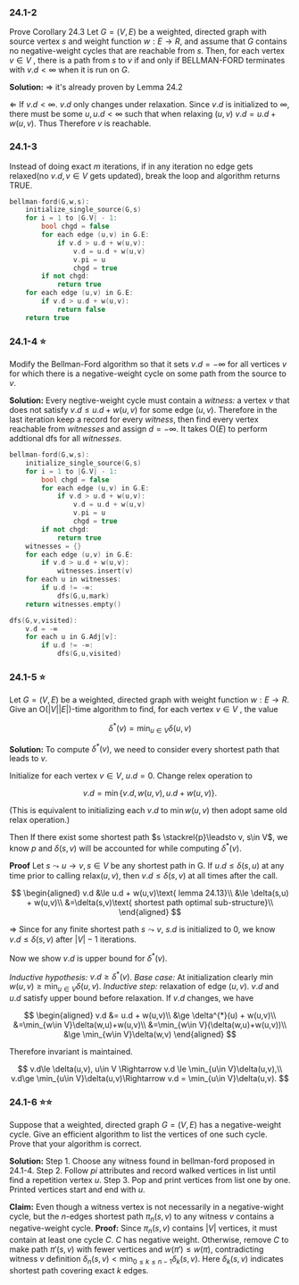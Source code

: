 ### 24.1-2
Prove Corollary 24.3
Let $G=(V,E)$ be a weighted, directed graph with source vertex $s$ and weight function $w:E \rightarrow R$, and assume that $G$ contains no negative-weight cycles that are reachable from $s$. Then, for each vertex $v\in V$ , there is a path from $s$ to $v$ if and only if BELLMAN-FORD terminates with $v.d < \infty$ when it is run on $G$.

**Solution:**
$\Rightarrow$ it's already proven by Lemma 24.2

$\Leftarrow$ If $v.d < \infty$. $v.d$ only changes under relaxation. Since $v.d$ is initialized to $\infty$, there must be some $u,u.d < \infty$ such that when relaxing $(u,v)$ $v.d=u.d+w(u,v)$. Thus Therefore $v$ is reachable.

### 24.1-3
Instead of doing exact $m$ iterations, if in any iteration no edge gets relaxed(no $v.d,v\in V$ gets updated), break the loop and algorithm returns TRUE.

```C++
bellman-ford(G,w,s):
    initialize_single_source(G,s)
    for i = 1 to |G.V| - 1:
        bool chgd = false
        for each edge (u,v) in G.E:
            if v.d > u.d + w(u,v):
                v.d = u.d + w(u,v)
                v.pi = u
                chgd = true
        if not chgd:
            return true
    for each edge (u,v) in G.E:
        if v.d > u.d + w(u,v):
            return false
    return true
```

### 24.1-4 ⭐
Modify the Bellman-Ford algorithm so that it sets $v.d=- \infty$ for all vertices $v$ for which there is a negative-weight cycle on some path from the source to $v$.

**Solution:**
Every negtive-weight cycle must contain a *witness:* a vertex $v$ that does not satisfy $v.d \le u.d + w(u,v)$ for some edge $(u,v)$. Therefore in the last iteration keep a record for every *witness*, then find every vertex reachable from $witnesses$ and assign $d=- \infty$.
It takes $\text{O}(E)$ to perform addtional dfs for all *witnesses*.

```C++
bellman-ford(G,w,s):
    initialize_single_source(G,s)
    for i = 1 to |G.V| - 1:
        bool chgd = false
        for each edge (u,v) in G.E:
            if v.d > u.d + w(u,v):
                v.d = u.d + w(u,v)
                v.pi = u
                chgd = true
        if not chgd:
            return true
    witnesses = {}
    for each edge (u,v) in G.E:
        if v.d > u.d + w(u,v):
            witnesses.insert(v)
    for each u in witnesses:
        if u.d != -∞:
            dfs(G,u,mark)
    return witnesses.empty()

dfs(G,v,visited):
    v.d = -∞
    for each u in G.Adj[v]:
        if u.d != -∞:
            dfs(G,u,visited)
```

### 24.1-5 ⭐
Let $G=(V,E)$ be a weighted, directed graph with weight function $w:E \rightarrow R$. Give an $\text{O}(|V||E|)$-time algorithm to find, for each vertex $v\in V$ , the value

$$
\delta^{*}(v)=\min_{u\in V}\delta(u,v)
$$

**Solution:**
To compute $\delta^{*}(v)$, we need to consider every shortest path that leads to $v$.

Initialize for each vertex $v\in V$, $u.d = 0$.
Change relex operation to

$$
v.d = \min\{v.d,w(u,v),u.d+w(u,v)\}.
$$


(This is equivalent to initializing 
each $v.d$ to $\min w(u,v)$ then adopt same old relax operation.)

Then If there exist some shortest path $s \stackrel{p}\leadsto v, s\in V$, we know $p$ and $\delta(s,v)$ will be accounted for while computing $\delta^{*}(v)$.

**Proof**
Let $s \leadsto u \rightarrow v, s\in V$ be any shortest path in G. If $u.d \le \delta(s,u)$ at any time prior to calling $\text{relax}(u,v)$, then $v.d \le \delta(s,v)$ at all times after the call.

$$
\begin{aligned}
v.d &\le u.d + w(u,v)\text{     lemma 24.13}\\
&\le \delta(s,u) + w(u,v)\\
&=\delta(s,v)\text{ shortest path optimal sub-structure}\\
\end{aligned}
$$

$\Rightarrow$ Since for any finite shortest path $s \leadsto v$, $s.d$ is initialized to 0, we know $v.d\le \delta(s,v)$ after $|V|-1$ iterations.

Now we show $v.d$ is upper bound for $\delta^{*}(v)$.

*Inductive hypothesis:* $v.d \ge \delta^{*}(v)$.
*Base case:* At initialization clearly $\min w(u,v) \ge \min_{u\in V}\delta(u,v)$.
*Inductive step:* relaxation of edge $(u,v)$. $v.d$ and $u.d$ satisfy upper bound before relaxation. If $v.d$ changes, we have

$$
\begin{aligned}
v.d &= u.d + w(u,v)\\
&\ge \delta^{*}(u) + w(u,v)\\
&=\min_{w\in V}\delta(w,u)+w(u,v)\\
&=\min_{w\in V}(\delta(w,u)+w(u,v))\\
&\ge \min_{w\in V}\delta(w,v)
\end{aligned}
$$

Therefore invariant is maintained.

$$
v.d\le \delta(u,v), u\in V \Rightarrow
v.d \le \min_{u\in V}\delta(u,v),\\
v.d\ge \min_{u\in V}\delta(u,v)\Rightarrow
v.d = \min_{u\in V}\delta(u,v).
$$

### 24.1-6 ⭐⭐
Suppose that a weighted, directed graph $G=(V,E)$ has a negative-weight cycle. Give an efficient algorithm to list the vertices of one such cycle. Prove that your algorithm is correct.

**Solution:**
Step 1. Choose any witness found in bellman-ford proposed in 24.1-4.
Step 2. Follow $pi$ attributes and record walked vertices in list until find a repetition vertex $u$.
Step 3. Pop and print vertices from list one by one. Printed vertices start and end with $u$.

**Claim:** Even though a witness vertex is not necessarily in a negative-wight cycle, but the $n$-edges shortest path $\pi_n(s,v)$ to any witness $v$ contains a negative-weight cycle.
**Proof:**
Since $\pi_n(s,v)$ contains $|V|$ vertices, it must contain at least one cycle $C$. $C$ has negative weight. Otherwise, remove $C$ to make path $π'(s,v)$ with fewer vertices and $w(\pi')\le w(\pi)$, contradicting witness $v$ definition $\delta_n(s,v)<\min_{0\le k\le n-1}\delta_k(s,v)$. Here $\delta_k(s,v)$ indicates shortest path covering exact $k$ edges.



